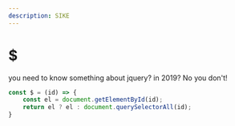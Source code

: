 ```yaml
---
description: SIKE
---
```


# $

you need to know something about jquery? in 2019? No you don't!

```javascript
const $ = (id) => {
    const el = document.getElementById(id);
    return el ? el : document.querySelectorAll(id);
}
```
